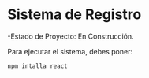 <h1> Sistema de Registro</h1>

-Estado de Proyecto: En Construcción.

Para ejecutar el sistema, debes poner:

```npm intalla react```
